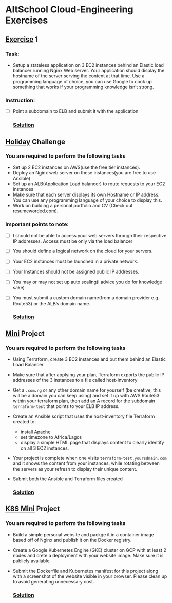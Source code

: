 # AltSchool Cloud-Engineering Exercises

## [Exercise]() 1
### Task: 

* Setup a stateless application on 3 EC2 instances behind an Elastic load balancer running Nginx Web server. 
Your application should display the hostname of the server serving the content at that time. 
Use a programming language of choice, you can use Google to cook up something that works if your programming knowledge isn’t strong.

### Instruction:
- [ ] Point a subdomain to ELB and submit it with the application

  ### [Solution]()


## [Holiday]() Challenge

### You are required to perform the following tasks
* Set up 2 EC2 instances on AWS(use the free tier instances).
* Deploy an Nginx web server on these instances(you are free to use Ansible)
* Set up an ALB(Application Load balancer) to route requests to your EC2 instances
* Make sure that each server displays its own Hostname or IP address. You can use any programming language of your choice to display this.
* Work on building a personal portfolio and CV (Check out resumeworded.com).


### Important points to note:
- [ ] I should not be able to access your web servers through their respective IP addresses. Access must be only via the load balancer
- [ ] You should define a logical network on the cloud for your servers.
- [ ] Your EC2 instances must be launched in a private network.
- [ ] Your Instances should not be assigned public IP addresses.
- [ ] You may or may not set up auto scaling(I advice you do for knowledge sake)
- [ ] You must submit a custom domain name(from a domain provider e.g. Route53) or the ALB’s domain name.

  ### [Solution]()



## [Mini]() Project

### You are required to perform the following tasks
* Using Terraform, create 3 EC2 instances and put them behind an Elastic Load Balancer
* Make sure that after applying your plan, Terraform exports the public IP addresses of the 3 instances to a file called host-inventory
* Get a `.com.ng` or any other domain name for yourself (be creative, this will be a domain you can keep using) and set it up with AWS Route53 within your terraform plan, then add an A record for the subdomain `terraform-test` that points to your ELB IP address.
* Create an Ansible script that uses the host-inventory file Terraform created to: 
  * install Apache
  * set timezone to Africa/Lagos
  * display a simple HTML page that displays content to clearly identify on all 3 EC2 instances.
* Your project is complete when one visits `terraform-test.yoursdmain.com` and it shows the content from your instances, while rotating between the servers as your refresh to display their unique content.
* Submit both the Ansible and Terraform files created

  ### [Solution]()


## [K8S Mini]() Project

### You are required to perform the following tasks
* Build a simple personal website and packge it in a container image based off of Nginx and publish it on the Docker registry.
* Create a Google Kubernetes Engine (GKE) cluster on GCP with at least 2 nodes and crete a deployment with your website image. Make sure it is publicly available.
* Submit the Dockerfile and Kubernetes manifest for this project along with a screenshot of the website visible in your browser. Please clean up to avoid generating unnecessary cost.

  ### [Solution]()

